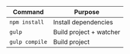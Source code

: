 | Command | Purpose |
| --- | --- |
| `npm install` | Install dependencies |
| `gulp` | Build project + watcher |
| `gulp compile` | Build  project |